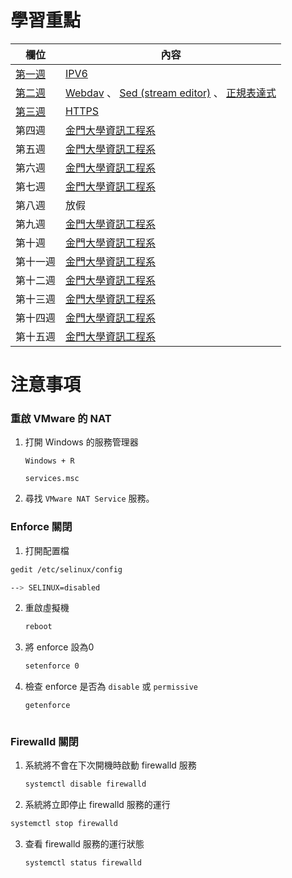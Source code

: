 # 學習重點

| 欄位       | 內容                                                         |
| ---------- | ------------------------------------------------------------ |
| [第一週](https://github.com/Roy-Roo/Note/blob/main/111-2Linux%E7%B3%BB%E7%B5%B1%E8%87%AA%E5%8B%95%E5%8C%96%E9%81%8B%E7%B6%AD/note/week1.md#week-1)     | [IPV6](https://github.com/Roy-Roo/Note/blob/main/111-2Linux%E7%B3%BB%E7%B5%B1%E8%87%AA%E5%8B%95%E5%8C%96%E9%81%8B%E7%B6%AD/note/week1.md#ipv6)                                                       |
| [第二週](https://github.com/Roy-Roo/Note/blob/main/111-2Linux%E7%B3%BB%E7%B5%B1%E8%87%AA%E5%8B%95%E5%8C%96%E9%81%8B%E7%B6%AD/note/week2.md#week-2)     | [Webdav](https://github.com/Roy-Roo/Note/blob/main/111-2Linux%E7%B3%BB%E7%B5%B1%E8%87%AA%E5%8B%95%E5%8C%96%E9%81%8B%E7%B6%AD/note/week2.md#%E6%9E%B6%E8%A8%ADwebdav) 、 [Sed (stream editor)](https://github.com/Roy-Roo/Note/blob/main/111-2Linux%E7%B3%BB%E7%B5%B1%E8%87%AA%E5%8B%95%E5%8C%96%E9%81%8B%E7%B6%AD/note/week2.md#sed-stream-editor) 、 [正規表達式](https://github.com/Roy-Roo/Note/blob/main/111-2Linux%E7%B3%BB%E7%B5%B1%E8%87%AA%E5%8B%95%E5%8C%96%E9%81%8B%E7%B6%AD/note/week2.md#%E6%AD%A3%E8%A6%8F%E8%A1%A8%E9%81%94%E5%BC%8F)                                                           |
| [第三週](https://github.com/Roy-Roo/Note/blob/main/111-2Linux%E7%B3%BB%E7%B5%B1%E8%87%AA%E5%8B%95%E5%8C%96%E9%81%8B%E7%B6%AD/note/week3.md#week-3-%E7%AC%AC%E4%BA%8C%E9%80%B1%E7%A6%AE%E6%8B%9C%E4%B8%80%E6%99%9A%E4%B8%8A%E7%9A%84%E8%A3%9C%E8%AA%B2)     | [HTTPS](https://github.com/Roy-Roo/Note/blob/main/111-2Linux%E7%B3%BB%E7%B5%B1%E8%87%AA%E5%8B%95%E5%8C%96%E9%81%8B%E7%B6%AD/note/week3.md#%E5%BB%BA%E7%AB%8B%E6%86%91%E8%AD%89%E4%B8%A6%E4%B8%94%E9%80%A3%E4%B8%8Ahttps) |
| 第四週     | [金門大學資訊工程系](https://www.nqu.edu.tw/educsie/index.php) |
| 第五週     | [金門大學資訊工程系](https://www.nqu.edu.tw/educsie/index.php) |
| 第六週     | [金門大學資訊工程系](https://www.nqu.edu.tw/educsie/index.php) |
| 第七週     | [金門大學資訊工程系](https://www.nqu.edu.tw/educsie/index.php) |
| 第八週     | 放假 |
| 第九週     | [金門大學資訊工程系](https://www.nqu.edu.tw/educsie/index.php) |
| 第十週     | [金門大學資訊工程系](https://www.nqu.edu.tw/educsie/index.php) |
| 第十一週     | [金門大學資訊工程系](https://www.nqu.edu.tw/educsie/index.php) |
| 第十二週     | [金門大學資訊工程系](https://www.nqu.edu.tw/educsie/index.php) |
| 第十三週     | [金門大學資訊工程系](https://www.nqu.edu.tw/educsie/index.php) |
| 第十四週     | [金門大學資訊工程系](https://www.nqu.edu.tw/educsie/index.php) |
| 第十五週     | [金門大學資訊工程系](https://www.nqu.edu.tw/educsie/index.php) |

# 注意事項



### 重啟 VMware 的 NAT



1. 打開 Windows 的服務管理器

   ```
   Windows + R
   ```

   ```
   services.msc
   ```

2. 尋找 `VMware NAT Service` 服務。



### Enforce 關閉



1.  打開配置檔

   ```sh
   gedit /etc/selinux/config
   ```

   ```sh
   --> SELINUX=disabled
   ```

2. 重啟虛擬機

   ```sh
   reboot
   ```

3. 將 enforce 設為0

   ```sh
   setenforce 0 
   ```

4. 檢查 enforce 是否為 `disable` 或 `permissive` 

   ```sh
   getenforce



### Firewalld 關閉



1. 系統將不會在下次開機時啟動 firewalld 服務

    ```sh
    systemctl disable firewalld
    ```

2.  系統將立即停止 firewalld 服務的運行

   ```sh
   systemctl stop firewalld
   ```

3. 查看 firewalld 服務的運行狀態

   ```sh
   systemctl status firewalld
   ```

   

